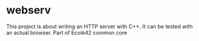 # webserv
This project is about writing an HTTP server with C++. It can be tested with an actual browser. Part of Ecolè42 common core
